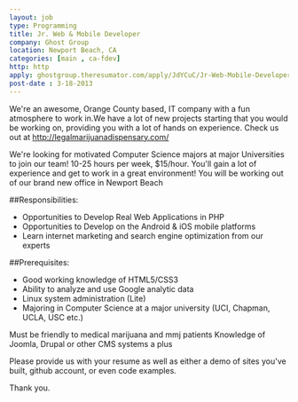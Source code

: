 ```yaml
---
layout: job
type: Programming
title: Jr. Web & Mobile Developer
company: Ghost Group
location: Newport Beach, CA
categories: [main , ca-fdev]
http: http
apply: ghostgroup.theresumator.com/apply/JdYCuC/Jr-Web-Mobile-Developer.html
post-date : 3-18-2013
---
```


We're an awesome, Orange County based, IT company with a fun atmosphere to work in.We have a lot of new projects starting that you would be working on, providing you with a lot of hands on experience.
Check us out at http://legalmarijuanadispensary.com/

We're looking for motivated Computer Science majors at major Universities to join our team!
10-25 hours per week, $15/hour. You'll gain a lot of experience and get to work in a great environment!
You will be working out of our brand new office in Newport Beach

##Responsibilities:

* Opportunities to Develop Real Web Applications in PHP
* Opportunities to Develop on the Android & iOS mobile platforms
* Learn internet marketing and search engine optimization from our experts

##Prerequisites:

* Good working knowledge of HTML5/CSS3
* Ability to analyze and use Google analytic data
* Linux system administration (Lite)
* Majoring in Computer Science at a major university (UCI, Chapman, UCLA, USC etc.)

Must be friendly to medical marijuana and mmj patients
Knowledge of Joomla, Drupal or other CMS systems a plus

Please provide us with your resume as well as either a demo of sites you've built, github
account, or even code examples.

Thank you.
